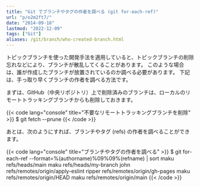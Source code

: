 ```yaml
---
title: "Git でブランチやタグの作者を調べる (git for-each-ref)"
url: "p/o2m2ft7/"
date: "2014-09-18"
lastmod: "2022-12-09"
tags: ["Git"]
aliases: /git/branch/who-created-branch.html
---
```


トピックブランチを使った開発手法を適用していると、トピックブランチの削除忘れなどにより、ブランチが散乱してくることがあります。
このような場合は、誰が作成したブランチが放置されているのか調べる必要があります。
下記は、手っ取り早くブランチの作者を調べる方法です。

まずは、GitHub（中央リポジトリ）上で削除済みのブランチは、ローカルのリモートトラッキングブランチからも削除しておきます。

{{< code lang="console" title="不要なリモートトラッキングブランチを削除" >}}
$ git fetch --prune
{{< /code >}}

あとは、次のようにすれば、ブランチやタグ (refs) の作者を調べることができます。

{{< code lang="console" title="ブランチやタグの作者を調べる" >}}
$ git for-each-ref --format=%(authorname)%09%09%(refname) | sort
maku        refs/heads/main
maku        refs/heads/my-branch
john        refs/remotes/origin/apply-eslint
ripper      refs/remotes/origin/gh-pages
maku        refs/remotes/origin/HEAD
maku        refs/remotes/origin/main
{{< /code >}}

